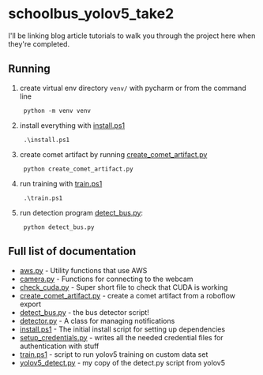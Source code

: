 # schoolbus_yolov5_take2
I'll be linking blog article tutorials to walk you through the project here when they're completed.

## Running
1. create virtual env directory `venv/` with pycharm or from the command line
   ```
    python -m venv venv
   ```
3. install everything with [install.ps1](./install.ps1)
   ```
    .\install.ps1
   ```
4. create comet artifact by running [create_comet_artifact.py](./create_comet_artifact.py)
   ```
    python create_comet_artifact.py
   ```
5. run training with  [train.ps1](./train.ps1)
   ```
    .\train.ps1
   ```
6. run detection program [detect_bus.py](./detect_bus.py):
   ```
    python detect_bus.py
   ```


## Full list of documentation
* [aws.py](./aws.py) - Utility functions that use AWS
* [camera.py](./camera.py) - Functions for connecting to the webcam
* [check_cuda.py](./check_cuda.py) - Super short file to check that CUDA is working
* [create_comet_artifact.py](./create_comet_artifact.py) - create a comet artifact from a roboflow export
* [detect_bus.py](./detect_bus.py) - the bus detector script!
* [detector.py](./detector.py) - A class for managing notifications
* [install.ps1](./install.ps1) - The initial install script for setting up dependencies
* [setup_credentials.py](./setup_credentials.py) - writes all the needed credential files for authentication with stuff
* [train.ps1](./train.ps1) - script to run yolov5 training on custom data set
* [yolov5_detect.py](./yolov5_detect.py) - my copy of the detect.py script from yolov5
